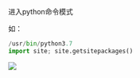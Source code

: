 进入python命令模式

如：

```python
/usr/bin/python3.7 
import site; site.getsitepackages()
```

![](D:/download/youdaonote-pull-master/data/Technology/Python/python杂乱/images/WEBRESOURCE6ac9d11b94965739146d504003bb7f7dstickPicture.png)
